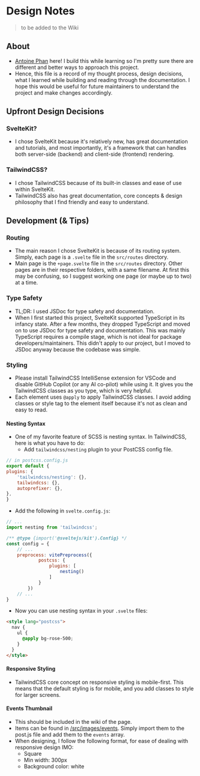 # Design Notes 
> to be added to the Wiki

## About
- [Antoine Phan](https://github.com/notkaramel) here! I build this while learning so I'm pretty sure there are different and better ways to approach this project. 
- Hence, this file is a record of my thought process, design decisions, what I learned while building and reading through the documentation. I hope this would be useful for future maintainers to understand the project and make changes accordingly.

## Upfront Design Decisions
### SvelteKit?
- I chose SvelteKit because it's relatively new, has great documentation and tutorials, and most importantly, it's a framework that can handles both server-side (backend) and client-side (frontend) rendering. 

### TailwindCSS?
- I chose TailwindCSS because of its built-in classes and ease of use within SvelteKit. 
- TailwindCSS also has great documentation, core concepts & design philosophy that I find friendly and easy to understand.

## Development (& Tips)
### Routing
- The main reason I chose SvelteKit is because of its routing system. Simply, each page is a `.svelte` file in the `src/routes` directory.
- Main page is the `+page.svelte` file in the `src/routes` directory. Other pages are in their respective folders, with a same filename. At first this may be confusing, so I suggest working one page (or maybe up to two) at a time.

### Type Safety
- TL;DR: I used JSDoc for type safety and documentation.
- When I first started this project, SvelteKit supported TypeScript in its infancy state. After a few months, they dropped TypeScript and moved on to use JSDoc for type safety and documentation. This was mainly TypeScript requires a compile stage, which is not ideal for package developers/maintainers. This didn't apply to our project, but I moved to JSDoc anyway because the codebase was simple.

### Styling
- Please install TailwindCSS IntelliSense extension for VSCode and disable GitHub Copilot (or any AI co-pilot) while using it. It gives you the TailwindCSS classes as you type, which is very helpful.
- Each element uses `@apply` to apply TailwindCSS  classes. I avoid adding classes or style tag to the element itself because it's not as clean and easy to read.

#### Nesting Syntax
- One of my favorite feature of SCSS is nesting syntax. In TailwindCSS, here is what you have to do:
  - Add `tailwindcss/nesting` plugin to your PostCSS config file.
```js
// in postcss.config.js
export default {
plugins: {
    'tailwindcss/nesting': {},
    tailwindcss: {},
    autoprefixer: {},
},
}
```
  - Add the following in `svelte.config.js`:
```js
// ...
import nesting from 'tailwindcss';

/** @type {import('@sveltejs/kit').Config} */
const config = {
    // ...
    preprocess: vitePreprocess({
            postcss: {
                plugins: [
                    nesting()
                ]
            }
        })
    // ...
}

``` 
  - Now you can use nesting syntax in your `.svelte` files:
```html
<style lang="postcss">
  nav {
    ul {
      @apply bg-rose-500;
    }
  }    
</style>
```
#### Responsive Styling
- TailwindCSS core concept on responsive styling is mobile-first. This means that the default styling is for mobile, and you add classes to style for larger screens.

#### Events Thumbnail
- This should be included in the wiki of the page. 
- Items can be found in [/src/images/events](/src/images/events). Simply import them to the post.js file and add them to the `events` array.
- When designing, I follow the following format, for ease of dealing with responsive design IMO: 
  - Square
  - Min width: 300px
  - Background color: white

